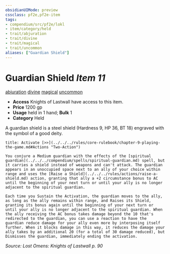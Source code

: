 ```yaml
---
obsidianUIMode: preview
cssclass: pf2e,pf2e-item
tags:
- compendium/src/pf2e/lokl
- item/category/held
- trait/abjuration
- trait/divine
- trait/magical
- trait/uncommon
aliases: ["Guardian Shield"]
---
```

# Guardian Shield *Item 11*  
[abjuration](../../../Rules/traits/abjuration.md)  [divine](../../../Rules/traits/divine.md)  [magical](../../../Rules/traits/magical.md)  [uncommon](../../../Rules/traits/uncommon.md)  

- **Access** Knights of Lastwall have access to this item.
- **Price** 1200 gp
- **Usage** held in 1 hand; **Bulk** 1
- **Category** Held

A guardian shield is a steel shield (Hardness 9, HP 36, BT 18) engraved with the symbol of a good deity.

```ad-embed-ability
title: Activate [>>](../../../rules/core-rulebook/chapter-9-playing-the-game.md#Actions "Two-Action")

You conjure a Medium guardian with the effects of the [spiritual guardian](../../../compendium/spells/spiritual-guardian.md) spell, but it carries a shield instead of weapons and can't attack. The guardian appears in an unoccupied space next to an ally of your choice within range and uses the [Raise a Shield](../../../rules/actions/raise-a-shield.md) action, granting that ally a +2 circumstance bonus to AC until the beginning of your next turn or until your ally is no longer adjacent to the spiritual guardian.

Each time you Sustain the Activation, the guardian moves to the ally, as long as the ally remains within range, and Raises its Shield, granting its bonus again until the beginning of your next turn or until your ally is no longer adjacent to the spiritual guardian. When the ally receiving the AC bonus takes damage beyond the 10 that's redirected to the guardian, you can use a reaction to have the guardian reduce damage for your ally even more by interposing itself further. When it blocks damage in this way, it reduces the damage your ally takes by an additional 20 (for a total of 30 damage reduced), but Dismisses the guardian, immediately ending the activation.
```

*Source: Lost Omens: Knights of Lastwall p. 90*
